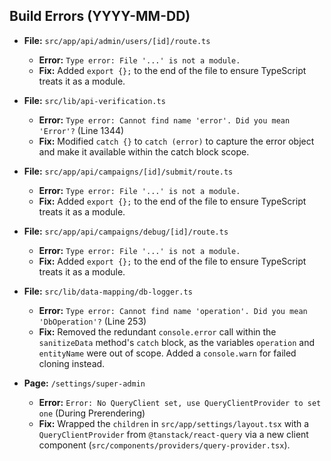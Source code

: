 ## Build Errors (YYYY-MM-DD)

- **File:** `src/app/api/admin/users/[id]/route.ts`

  - **Error:** `Type error: File '...' is not a module.`
  - **Fix:** Added `export {};` to the end of the file to ensure TypeScript treats it as a module.

- **File:** `src/lib/api-verification.ts`

  - **Error:** `Type error: Cannot find name 'error'. Did you mean 'Error'?` (Line 1344)
  - **Fix:** Modified `catch {}` to `catch (error)` to capture the error object and make it available within the catch block scope.

- **File:** `src/app/api/campaigns/[id]/submit/route.ts`

  - **Error:** `Type error: File '...' is not a module.`
  - **Fix:** Added `export {};` to the end of the file to ensure TypeScript treats it as a module.

- **File:** `src/app/api/campaigns/debug/[id]/route.ts`

  - **Error:** `Type error: File '...' is not a module.`
  - **Fix:** Added `export {};` to the end of the file to ensure TypeScript treats it as a module.

- **File:** `src/lib/data-mapping/db-logger.ts`

  - **Error:** `Type error: Cannot find name 'operation'. Did you mean 'DbOperation'?` (Line 253)
  - **Fix:** Removed the redundant `console.error` call within the `sanitizeData` method's `catch` block, as the variables `operation` and `entityName` were out of scope. Added a `console.warn` for failed cloning instead.

- **Page:** `/settings/super-admin`
  - **Error:** `Error: No QueryClient set, use QueryClientProvider to set one` (During Prerendering)
  - **Fix:** Wrapped the `children` in `src/app/settings/layout.tsx` with a `QueryClientProvider` from `@tanstack/react-query` via a new client component (`src/components/providers/query-provider.tsx`).
